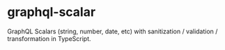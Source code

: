 # graphql-scalar
GraphQL Scalars (string, number, date, etc) with sanitization / validation / transformation in TypeScript.

